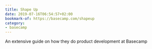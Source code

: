 ```yaml
---
title: Shape Up
date: 2019-07-16T06:54:57+02:00
bookmark-of: https://basecamp.com/shapeup
category:
- basecamp
---
```

An extensive guide on how they do product development at Basecamp
